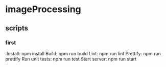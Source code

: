 # imageProcessing

## scripts
### first 
 .Install: npm install
Build: npm run build
Lint: npm run lint
Prettify: npm run prettify
Run unit tests: npm run test
Start server: npm run start
